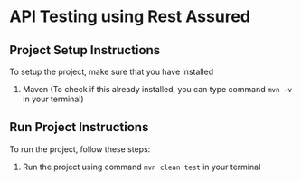 # API Testing using Rest Assured

## Project Setup Instructions
To setup the project, make sure that you have installed
1. Maven (To check if this already installed, you can type command `mvn -v` in your terminal)

## Run Project Instructions
To run the project, follow these steps:
1. Run the project using command `mvn clean test` in your terminal